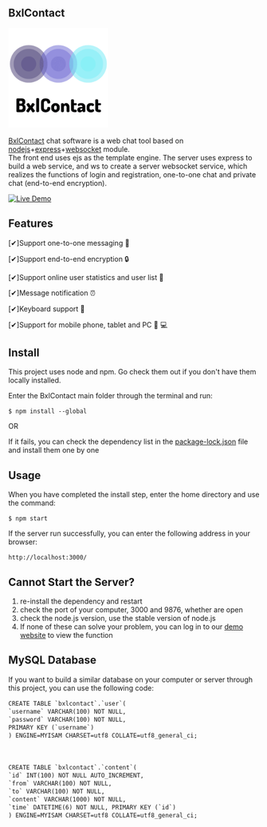 ## BxlContact

<img src="https://raw.githubusercontent.com/ELEC-H417-Group/BxlContact/main/public/images/logo.png" width="200" >

[BxlContact](http://chat.yiywang.tech) chat software is a web chat tool based on [nodejs](https://nodejs.org/)+[express](https://expressjs.com/)+[websocket](https://www.npmjs.com/package/websocket) module.   
The front end uses ejs as the template engine. The server uses express to build a web service, and ws to create a server websocket service, which realizes the functions of login and registration, one-to-one chat and private chat (end-to-end encryption).

[![Live Demo](https://camo.githubusercontent.com/4a28be9123410257788f557f35fa0952906e882eee2289501b163226e6f82422/68747470733a2f2f696d672e736869656c64732e696f2f62616467652f64656d6f2d6f6e6c696e652d677265656e2e737667)](http://chat.yiywang.tech) 


## Features

[✔]Support one-to-one messaging :clap:

[✔]Support end-to-end encryption :lock:

[✔]Support online user statistics and user list :green_book:

[✔]Message notification :alarm_clock:

[✔]Keyboard support :musical_keyboard:

[✔]Support for mobile phone, tablet and PC :iphone: :computer:

## Install

This project uses node and npm. Go check them out if you don't have them locally installed.  

Enter the BxlContact main folder through the terminal and run:

``` 
$ npm install --global 
```   

OR  

If it fails, you can check the dependency list in the [package-lock.json]() file and install them one by one

## Usage

When you have completed the install step, enter the home directory and use the command:

``` 
$ npm start
```   

If the server run successfully, you can enter the following address in your browser: 

``` 
http://localhost:3000/
```   

## Cannot Start the Server? 

1. re-install the dependency and restart
2. check the port of your computer, 3000 and 9876, whether are open
3. check the node.js version, use the stable version of node.js
4. If none of these can solve your problem, you can log in to our [demo website](http://chat.yiywang.tech) to view the function

## MySQL Database

If you want to build a similar database on your computer or server through this project, you can use the following code:
```
CREATE TABLE `bxlcontact`.`user`(
`username` VARCHAR(100) NOT NULL,
`password` VARCHAR(100) NOT NULL,
PRIMARY KEY (`username`)
) ENGINE=MYISAM CHARSET=utf8 COLLATE=utf8_general_ci;



CREATE TABLE `bxlcontact`.`content`( 
`id` INT(100) NOT NULL AUTO_INCREMENT, 
`from` VARCHAR(100) NOT NULL,
`to` VARCHAR(100) NOT NULL, 
`content` VARCHAR(1000) NOT NULL, 
`time` DATETIME(6) NOT NULL, PRIMARY KEY (`id`) 
) ENGINE=MYISAM CHARSET=utf8 COLLATE=utf8_general_ci;  

```
